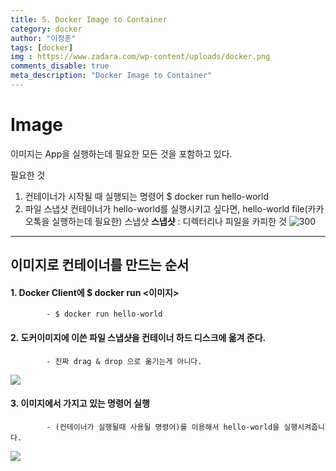 ```yaml
---
title: 5. Docker Image to Container
category: docker
author: "이정훈"
tags: [docker]
img : https://www.zadara.com/wp-content/uploads/docker.png
comments_disable: true
meta_description: "Docker Image to Container"
---
```


# Image 

이미지는 App을 실행하는데 필요한 모든 것을 포함하고 있다.

필요한 것
1. 컨테이너가 시작될 때 실행되는 명령어 $ docker run hello-world 
2. 파일 스냅샷 컨테이너가 hello-world를 실행시키고 싶다면, 
   hello-world file(카카오톡을 실행하는데 필요한)  스냅샷
   **스냅샷** : 디렉터리나 피일을 카피한 것
   ![300](https://i.imgur.com/qy9s2g7.png)
---
## 이미지로 컨테이너를 만드는 순서

#### 1. Docker Client에 $ docker run <이미지>
			- $ docker run hello-world 
#### 2. 도커이미지에 이쓴 파일 스냅샷을 컨테이너 하드 디스크에 옮겨 준다.
			- 진짜 drag & drop 으로 옮기는게 아니다.
![](https://i.imgur.com/5a56vT7.png)

#### 3. 이미지에서 가지고 있는 명령어 실행
			- (컨테이너가 실행될때 사용될 명령어)를 이용해서 hello-world을 실행시켜줍니다.
![](https://i.imgur.com/BtQSIbR.png)
